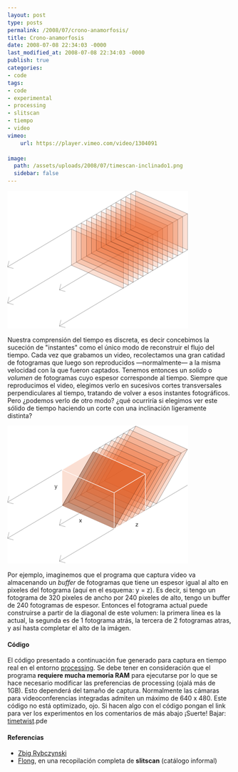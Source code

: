 ```yaml
---
layout: post
type: posts
permalink: /2008/07/crono-anamorfosis/
title: Crono-anamorfosis
date: 2008-07-08 22:34:03 -0000
last_modified_at: 2008-07-08 22:34:03 -0000
publish: true
categories:
- code
tags:
- code
- experimental
- processing
- slitscan
- tiempo
- video
vimeo:
    url: https://player.vimeo.com/video/1304091

image: 
  path: /assets/uploads/2008/07/timescan-inclinado1.png
  sidebar: false
---
```

![secuencia](/assets/uploads/2008/07/timescan-normal1.png) 

Nuestra comprensión del tiempo es discreta, es decir concebimos la suceción de "instantes" como el único modo de reconstruir el flujo del tiempo. Cada vez que grabamos un video, recolectamos una gran catidad de fotogramas que luego son reproducidos —normalmente— a la misma velocidad con la que fueron captados. Tenemos entonces un _solido_ o _volumen_ de fotogramas cuyo espesor corresponde al tiempo. Siempre que reproducimos el video, elegimos verlo en sucesivos cortes transversales perpendiculares al tiempo, tratando de volver a esos instantes fotográficos. Pero ¿podemos verlo de otro modo? ¿qué ocurriría si elegimos ver este sólido de tiempo haciendo un corte con una inclinación ligeramente distinta? 

![secuencia inclinada con anamorfosis temporal](/assets/uploads/2008/07/timescan-inclinado1.png)

 Por ejemplo, imaginemos que el programa que captura video va almacenando un _buffer_ de fotogramas que tiene un espesor igual al alto en pixeles del fotograma (aquí en el esquema: y = z). Es decir, si tengo un fotograma de 320 pixeles de ancho por 240 pixeles de alto, tengo un buffer de 240 fotogramas de espesor. Entonces el fotograma actual puede construirse a partir de la diagonal de este volumen: la primera línea es la actual, la segunda es de 1 fotograma atrás, la tercera de 2 fotogramas atras, y así hasta completar el alto de la imágen.

#### Código

El código presentado a continuación fue generado para captura en tiempo real en el entorno [processing](http://www.processing.org/ "Baja processing si no lo tienes"). Se debe tener en consideración que el programa **requiere mucha memoria RAM** para ejecutarse por lo que se hace necesario modificar las preferencias de processing (ojalá más de 1GB). Esto dependerá del tamaño de captura. Normalmente las cámaras para videoconferencias integradas admiten un máximo de 640 x 480. Este código no está optimizado, ojo. Si hacen algo con el código pongan el link para ver los experimentos en los comentarios de más abajo ¡Suerte! Bajar: [timetwist](http://www.herbertspencer.net/wp/wp-content/uploads/2008/07/timetwist.pde).pde

#### Referencias

* [Zbig Rybczynski](http://www.zbigvision.com/The4Dim.html "Sitio de Zbig")
* [Flong](http://www.flong.com/texts/lists/slit_scan/ "catálogo informal de Golan Levin"), en una recopilación completa de **slitscan** (catálogo informal)
